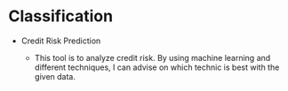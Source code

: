 # Classification

- Credit Risk Prediction

    - This tool is to analyze credit risk. By using machine learning and different techniques, I can advise on which technic is best with the given data.
    

